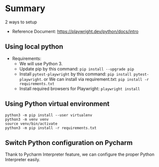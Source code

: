 # Summary 
2 ways to setup
- Reference Document: https://playwright.dev/python/docs/intro

## Using local python
- Requirements:
    + We will use Python 3.
    + Update pip by this command: `pip install --upgrade pip` 
    + Install `pytest-playwright` by this command: `pip install pytest-playwright`.
or We can install via requirement.txt: `pip install -r requirements.txt`
    + Install required browsers for Playwright: `playwright install`

## Using Python virtual environment

```
python3 -m pip install --user virtualenv
python3 -m venv venv
source venv/bin/activate
python3 -m pip install -r requirements.txt
```

## Switch Python configuration on Pycharm
Thank to Pycharm Interpreter feature, we can configure the proper Python Interpreter easily.
